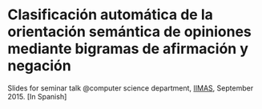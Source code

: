 # Clasificación automática de la orientación semántica de opiniones mediante bigramas de afirmación y negación
Slides for seminar talk @computer science department, [IIMAS](https://www.iimas.unam.mx/), September 2015. [In Spanish]
